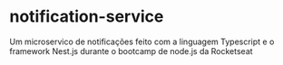 # notification-service
Um microservico de notificações feito com a linguagem Typescript e o framework Nest.js durante o bootcamp de node.js da Rocketseat
